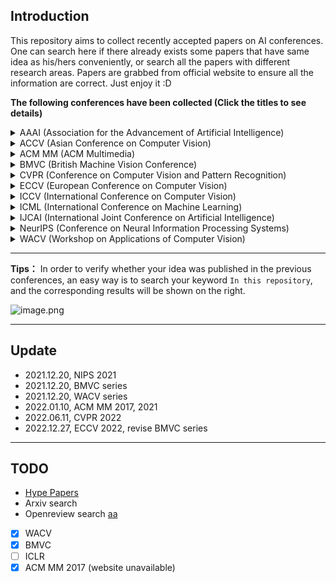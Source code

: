 ## Introduction



This repository aims to collect recently accepted papers on AI conferences. One can search here if there already exists some papers that have same idea as his/hers conveniently, or search all the papers with different research areas. Papers are grabbed from official website to ensure all the information are correct. Just enjoy it :D



**The following conferences have been collected (Click the titles to see details)**





<details>
    <summary> AAAI (Association for the Advancement of Artificial Intelligence) </summary>
    <pre>
    <a href='AAAI/AAAI-18-Accepted-Paper-List.Web_.pdf'>AAAI 2016</a>
    <a href='AAAI/aaai17accepted-papers.pdf'>AAAI 2017</a> 
    <a href='AAAI/AAAI-18-Accepted-Paper-List.Web_.pdf'>AAAI 2018</a> 
    <a href='AAAI/AAAI-19_Accepted_Papers.pdf'>AAAI 2019</a> 
    <a href='AAAI/AAAI-20-Accepted-Paper-List.pdf'>AAAI 2020</a> 
    <a href='AAAI/AAAI-21_Accepted-Paper-List.Main_.Technical.Track__2.pdf'>AAAI 2021</a></pre> 
</details>

<details>
    <summary> ACCV (Asian Conference on Computer Vision) </summary>
    <pre>
    <a href='ACCV/accv2020.md'>ACCV 2020</a></pre> 
</details>

<details>
    <summary> ACM MM (ACM Multimedia) </summary>
    <pre>
    <a href='ACM%20MM/acmmm2016.md'>ACM MM 2016</a>
    <a href='ACM%20MM/acmmm2017.md'>ACM MM 2017</a>
    <a href='ACM%20MM/acmmm2018.md'>ACM MM 2018</a> 
    <a href='ACM%20MM/acmmm2019.md'>ACM MM 2019</a> 
    <a href='ACM%20MM/acmmm2020.md'>ACM MM 2020</a>
    <a href='ACM%20MM/acmmm2021.md'>ACM MM 2021</a></pre>      
</details>

<details>
    <summary> BMVC (British Machine Vision Conference) </summary>
    <pre>
    <a href='BMVC/bmvc2016.md'>BMVC 2016</a>
    <a href='BMVC/bmvc2017.md'>BMVC 2017</a> 
    <a href='BMVC/bmvc2018.md'>BMVC 2018</a> 
    <a href='BMVC/bmvc2019.md'>BMVC 2019</a>
    <a href='BMVC/bmvc2020.md'>BMVC 2020</a>
    <a href='BMVC/bmvc2021.md'>BMVC 2021</a></pre>      
</details>

<details>
    <summary> CVPR (Conference on Computer Vision and Pattern Recognition) </summary>
    <pre>
    <a href='CVPR/cvpr2013.md'>CVPR 2013</a>
    <a href='CVPR/cvpr2014.md'>CVPR 2014</a> 
    <a href='CVPR/cvpr2015.md'>CVPR 2015</a> 
    <a href='CVPR/cvpr2016.md'>CVPR 2016</a> 
    <a href='CVPR/cvpr2017.md'>CVPR 2017</a> 
    <a href='CVPR/cvpr2018.md'>CVPR 2018</a> 
    <a href='CVPR/cvpr2019.md'>CVPR 2019</a> 
    <a href='CVPR/cvpr2020.md'>CVPR 2020</a> 
    <a href='CVPR/cvpr2021.md'>CVPR 2021</a>
    <a href='CVPR/cvpr2022.md'>CVPR 2022</a></pre>
</details>

<details>
    <summary> ECCV (European Conference on Computer Vision) </summary>
    <pre>
    <a href='ECCV/eccv2018.md'>ECCV 2018</a>
    <a href='ECCV/eccv2020.md'>ECCV 2020</a>
    <a href='ECCV/eccv2022.md'>ECCV 2022</a></pre>
</details>

<details>
    <summary> ICCV (International Conference on Computer Vision) </summary>
    <pre>
    <a href='ICCV/iccv2013.md'>ICCV 2013</a>
    <a href='ICCV/iccv2015.md'>ICCV 2015</a>
    <a href='ICCV/iccv2017.md'>ICCV 2017</a>
    <a href='ICCV/iccv2019.md'>ICCV 2019</a>
    <a href='ICCV/iccv2021.md'>ICCV 2021</a></pre>
</details>

<details>
    <summary> ICML (International Conference on Machine Learning) </summary>
    <pre>
    <a href='ICML/icml2013.md'>ICML 2013</a>
    <a href='ICML/icml2014.md'>ICML 2014</a>
    <a href='ICML/icml2015.md'>ICML 2015</a>
    <a href='ICML/icml2016.md'>ICML 2016</a>
    <a href='ICML/icml2017.md'>ICML 2017</a>
    <a href='ICML/icml2018.md'>ICML 2018</a>
    <a href='ICML/icml2019.md'>ICML 2019</a>
    <a href='ICML/icml2020.md'>ICML 2020</a>
    <a href='ICML/icml2021.md'>ICML 2021</a></pre>    
</details>

<details>
    <summary> IJCAI (International Joint Conference on Artificial Intelligence) </summary>
    <pre>
    <a href='IJCAI/ijcai2015.md'>IJCAI 2015</a>
    <a href='IJCAI/ijcai2016.md'>IJCAI 2016</a>
    <a href='IJCAI/ijcai2017.md'>IJCAI 2017</a>
    <a href='IJCAI/ijcai2018.md'>IJCAI 2018</a>
    <a href='IJCAI/ijcai2019.md'>IJCAI 2019</a>
    <a href='IJCAI/ijcai2020.md'>IJCAI 2020</a>
    <a href='IJCAI/ijcai2021.md'>IJCAI 2021</a></pre>
</details>

<details>
    <summary> NeurIPS (Conference on Neural Information Processing Systems) </summary>
    <pre>
    <a href='NeurIPS/'>NeurIPS 1987-2010</a>
    <a href='NeurIPS/nips2011.md'>NeurIPS 2011</a>
    <a href='NeurIPS/nips2012.md'>NeurIPS 2012</a>
    <a href='NeurIPS/nips2013.md'>NeurIPS 2013</a>
    <a href='NeurIPS/nips2014.md'>NeurIPS 2014</a>
    <a href='NeurIPS/nips2015.md'>NeurIPS 2015</a>
    <a href='NeurIPS/nips2016.md'>NeurIPS 2016</a>
    <a href='NeurIPS/nips2017.md'>NeurIPS 2017</a>
    <a href='NeurIPS/nips2018.md'>NeurIPS 2018</a>
    <a href='NeurIPS/nips2019.md'>NeurIPS 2019</a>
    <a href='NeurIPS/nips2020.md'>NeurIPS 2020</a>
    <a href='NeurIPS/nips2021.md'>NeurIPS 2021</a></pre>
</details>

<details>
    <summary> WACV (Workshop on Applications of Computer Vision) </summary>
    <pre>
    <a href='WACV/wacv2020.md'>WACV 2020</a>
    <a href='WACV/wacv2021.md'>WACV 2021</a></pre>
</details>


---


**Tips：** In order to verify whether your idea was published in the previous conferences, an easy way is to search your keyword `In this repository`, and the corresponding results will be shown on the right.





![image.png](https://i.loli.net/2021/10/18/xsgRYb1u7h6dV3p.png)




---

## Update
 
- 2021.12.20, NIPS 2021
- 2021.12.20, BMVC series
- 2021.12.20, WACV series
- 2022.01.10, ACM MM 2017, 2021
- 2022.06.11, CVPR 2022
- 2022.12.27, ECCV 2022, revise BMVC series
---

## TODO

- [Hype Papers](https://papers.labml.ai/papers/recent/)
- Arxiv search 
- Openreview search [aa](https://docs.openreview.net/how-to-guides/data-retrieval-and-modification/how-to-loop-through-accepted-papers-and-print-the-authors-and-their-affiliations)

- [x] WACV
- [x] BMVC
- [ ] ICLR
- [x] ACM MM 2017 (website unavailable)
